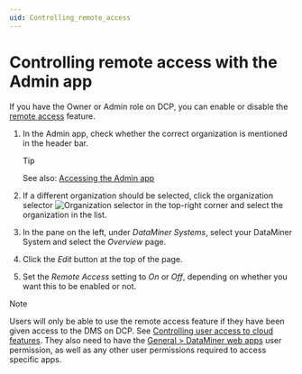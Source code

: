 ```yaml
---
uid: Controlling_remote_access
---
```


# Controlling remote access with the Admin app

If you have the Owner or Admin role on DCP, you can enable or disable the [remote access](xref:Cloud_Remote_Access) feature.

1. In the Admin app, check whether the correct organization is mentioned in the header bar.

   > [!TIP]
   > See also: [Accessing the Admin app](xref:Accessing_the_Admin_app)

1. If a different organization should be selected, click the organization selector ![Organization selector](~/user-guide/images/Cloud_Admin_Selector_icon.png) in the top-right corner and select the organization in the list.

1. In the pane on the left, under *DataMiner Systems*, select your DataMiner System and select the *Overview* page.

1. Click the *Edit* button at the top of the page.

1. Set the *Remote Access* setting to *On* or *Off*, depending on whether you want this to be enabled or not.

> [!NOTE]
> Users will only be able to use the remote access feature if they have been given access to the DMS on DCP. See [Controlling user access to cloud features](xref:Giving_users_access_to_cloud_features). They also need to have the [General > DataMiner web apps](xref:DataMiner_user_permissions#general--dataminer-web-apps--dataminer-cube-mobile-access) user permission, as well as any other user permissions required to access specific apps.
